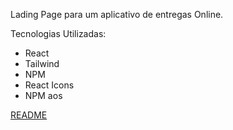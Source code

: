 Lading Page para um aplicativo de entregas Online.

Tecnologias Utilizadas:

 - React
 - Tailwind
 - NPM
 - React Icons
 - NPM aos


[README](https://user-images.githubusercontent.com/92954102/199263623-082c837a-0a1a-4fbe-a8c2-b3e62be3b0ef.png)
